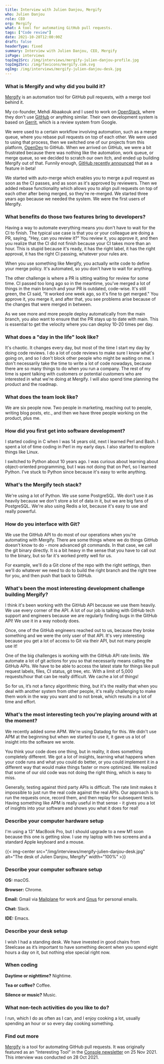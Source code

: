 ```yaml
---
title: Interview with Julien Danjou, Mergify
who: Julien Danjou
role: CEO
org: Mergify
what: A tool for automating GitHub pull requests.
tags: ["Code review"]
date: 2021-10-28T12:00:00Z
draft: false
headerType: fixed
summary: Interview with Julien Danjou, CEO, Mergify
isPage: interviews
topImg1Src: /img/interviews/mergify-julien-danjou-profile.jpg
topImg2Src: /img/favicons/mergify.com.svg
ogImg: /img/interviews/mergify-julien-danjou-desk.jpg
---
```


### What is Mergify and why did you build it?

[Mergify](https://mergify.com/) is an automation tool for GitHub pull requests,
with a merge tool behind it.

My co-founder, Mehdi Abaakouk and I used to work on
[OpenStack](https://www.openstack.org/), where they don't use
[GitHub](https://github.com/) or anything similar. Their own development system
is based on [Gerrit](https://www.gerritcodereview.com/), which is a review
system from Google.

We were used to a certain workflow involving automation, such as a merge queue,
where you rebase pull requests on top of each other. We were used to using that
process, then we switched one of our projects from this platform,
[OpenDev](https://opendev.org/) to GitHub. When we arrived on GitHub, we were a
bit frustrated because there was nothing like the automation, work queue, or
merge queue, so we decided to scratch our own itch, and ended up building
Mergify out of that. Funnily enough,
[GitHub recently announced](https://github.blog/changelog/2021-10-27-pull-request-merge-queue-limited-beta/)
that as a feature in beta!

We started with auto-merge which enables you to merge a pull request as soon as
the CI passes, and as soon as it's approved by reviewers. Then we added rebase
functionality which allows you to align pull requests on top of each other after
being merged, so they're re-merged. We started three years ago because we needed
the system. We were the first users of Mergify.

### What benefits do those two features bring to developers?

Having a way to automate everything means you don't have to wait for the CI to
finish. The typical use case is that you or your colleague are doing a PR,
saying, "Hey, can you review it?" You review it, you approve it, and then you
realize that the CI did not finish because your CI takes more than an hour. This
is stupid because it's ready, it has the right label, it has the right approval,
it has the right CI passing, whatever your rules are.

When you use something like Mergify, you actually write code to define your
merge policy. It's automated, so you don't have to wait for anything.

The other challenge is where a PR is sitting waiting for review for some time.
CI passed too long ago so in the meantime, you've merged a lot of things in the
main branch and your PR is outdated, code-wise. It's still green, the CI said,
"It worked one week ago, so it's fine to get merged." You approve it, you merge
it, and after that, you see problems arise because of the changes that were
merged in between.

As we see more and more people deploy automatically from the main branch, you
also want to ensure that the PR stays up to date with main. This is essential to
get the velocity where you can deploy 10-20 times per day.

### What does a "day in the life" look like?

It's chaotic. It changes every day, but most of the time I start my day by doing
code reviews. I do a lot of code reviews to make sure I know what's going on,
and so I don't block other people who might be waiting on me. I don't
necessarily take the time to write a lot of code nowadays, because there are so
many things to do when you run a company. The rest of my time is spent talking
with customers or potential customers who are interested in what we're doing at
Mergify. I will also spend time planning the product and the roadmap.

### What does the team look like?

We are six people now. Two people in marketing, reaching out to people, writing
blog posts, etc., and then we have three people working on the product, plus me.

### How did you first get into software development?

I started coding in C when I was 14 years old, next I learned Perl and Bash. I
spent a lot of time coding in Perl in my early days. I also started to explore
things like Linux.

I switched to Python about 10 years ago. I was curious about learning about
object-oriented programming, but I was not doing that on Perl, so I learned
Python. I’ve stuck to Python since because it's easy to write anything.

### What's the Mergify tech stack?

We're using a lot of Python. We use some PostgreSQL. We don't use it as heavily
because we don't store a lot of data in it, but we are big fans of PostgreSQL.
We're also using Redis a lot, because it's easy to use and really powerful.

### How do you interface with Git?

We use the GitHub API to do most of our operations when you're automating with
Mergify. There are some things where we do things GitHub doesn't know to do -
more advanced git commands. In that case, we call the git binary directly. It is
a bit heavy in the sense that you have to call out to the binary, but so far
it's worked pretty well for us.

For example, we'll do a Git clone of the repo with the right settings, then
we'll do whatever we need to do to build the right branch and the right tree for
you, and then push that back to GitHub.

### What's been the most interesting development challenge building Mergify?

I think it's been working with the GitHub API because we use them heavily. We
use every corner of the API. A lot of our job is talking with GitHub tech
support and engineers because we are regularly finding bugs in the GitHub API!
We use it in a way nobody does.

Once, one of the GitHub engineers reached out to us, because they broke
something and we were the only user of that API. It's very interesting because
you get a lot of access to Git via their API, but not many people use it!

One of the big challenges is working with the GitHub API rate limits. We
automate a lot of git actions for you so that necessarily means calling the
GitHub APIs. We have to be able to access the latest state for things like pull
request labels, files, CI status, git tree, etc. With a limit of 5,000
requests/hour that can be really difficult. We cache a lot of things!

So for us, it’s not a fancy algorithmic thing, but it's the reality that when
you deal with another system from other people, it's really challenging to make
them work in the way you want and to not break, which results in a lot of time
and effort.

### What's the most interesting tech you're playing around with at the moment?

We recently added some APM. We're using Datadog for this. We didn't use APM at
the beginning but when we started to use it, it gave us a lot of insight into
the software we wrote.

You think your code does one thing, but in reality, it does something completely
different. We got a lot of insights, learning what happens when your code runs
and what you could do better, or you could implement it in a different way that
would make things faster or more optimized. We realized that some of our old
code was not doing the right thing, which is easy to miss.

Generally, testing against third party APIs is difficult. The rate limit makes
it impossible to just run the real code against the real APIs. Our approach is
to run the requests once, record them, and then replay for subsequent tests.
Having something like APM is really useful in that sense - it gives you a lot of
insights into your software and shows you what it does for real!

### Describe your computer hardware setup

I'm using a 13” MacBook Pro, but I should upgrade to a new M1 soon because this
one is getting slow. I use my laptop with two screens and a standard Apple
keyboard and a mouse.

{{< img-center src="/img/interviews/mergify-julien-danjou-desk.jpg" alt="The desk of Julien Danjou, Mergify" width="100%" >}}

### Describe your computer software setup

**OS:** macOS.

**Browser:** Chrome.

**Email:** Gmail via [Mailplane](https://mailplaneapp.com/) for work and
[Gnus](http://www.gnus.org/) for personal emails.

**Chat:** Slack.

**IDE:** Emacs.

### Describe your desk setup

I wish I had a standing desk. We have invested in good chairs from Steelcase as
it’s important to have something decent when you spend eight hours a day on it,
but nothing else special right now.

### When coding

**Daytime or nighttime?** Nightime.

**Tea or coffee?** Coffee.

**Silence or music?** Music.

### What non-tech activities do you like to do?

I run, which I do as often as I can, and I enjoy cooking a lot, usually spending
an hour or so every day cooking something.

### Find out more

[Mergify](https://mergify.com/) is a tool for automating GitHub pull requests.
It was originally featured as an "Interesting Tool" in the
[Console newsletter](https://console.dev) on 25 Nov 2021. This interview was
conducted on 28 Oct 2021.

